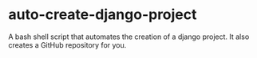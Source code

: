# auto-create-django-project
A bash shell script that automates the creation of a django project. It also creates a GitHub repository for you.
